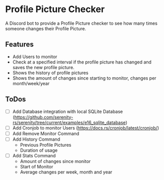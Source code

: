 # Profile Picture Checker

A Discord bot to provide a Profile Picture checker to see how many times someone changes their Profile Picture.

## Features

- Add Users to monitor
- Check at a specified interval if the profile picture has changed and saves the new profile picture.
- Shows the history of profile pictures
- Shows the amount of changes since starting to monitor, changes per month/week/year


## ToDos
- [ ] Add Database integration with local SQLite Database (https://github.com/serenity-rs/serenity/tree/current/examples/e16_sqlite_database)
- [ ] Add Cronjob to monitor Users (https://docs.rs/cronjob/latest/cronjob/)
- [ ] Add Remove Monitor Command
- [ ] Add History Command
    - Previous Profile Pictures
    - Duration of usage
- [ ] Add Stats Command
    - Amount of changes since monitor
    - Start of Monitor
    - Average changes per week, month and year
